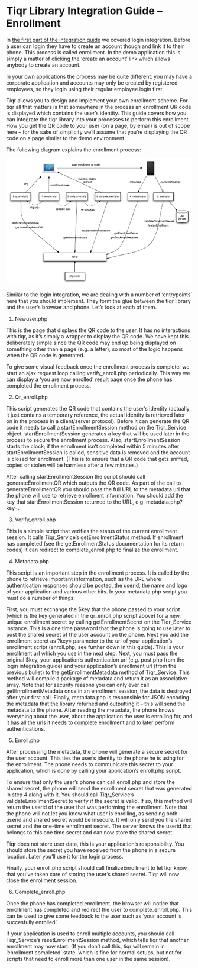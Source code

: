 # Tiqr Library Integration Guide – Enrollment

In [the first part of the integration guide](php-authentication.md) we covered login integration. Before a user can login they have to create an account though and link it to their phone. This process is called enrollment. In the demo application this is simply a matter of clicking the ‘create an account’ link which allows anybody to create an account.

In your own applications the process may be quite different: you may have a corporate application and accounts may only be created by registered employees, so they login using their regular employee login first.

Tiqr allows you to design and implement your own enrollment scheme. For tiqr all that matters is that somewhere in the process an enrollment QR code is displayed which contains the user’s identity. This guide covers how you can integrate the tiqr library into your processes to perform this enrollment. How you get the QR code to your user (on a page, by email) is out of scope here – for the sake of simplicity we’ll assume that you’re displaying the QR code on a page similar to the demo environment.

The following diagram explains the enrollment process:

![enrollment-integration-guide.png](./img/enrollment-integration-guide.png)

Similar to the login integration, we are dealing with a number of ‘entrypoints’ here that you should implement. They form the glue between the tiqr library and the user’s browser and phone. Let’s look at each of them.

1. Newuser.php

This is the page that displays the QR code to the user. It has no interactions with tiqr, as it’s simply a wrapper to display the QR code. We have kept this deliberately simple since the QR code may end up being displayed on something other than a page (e.g. a letter), so most of the logic happens when the QR code is generated.

To give some visual feedback once the enrollment process is complete, we start an ajax request loop calling verify_enroll.php periodically. This way we can display a ‘you are now enrolled’ result page once the phone has completed the enrollment process.

2. Qr_enroll.php

This script generates the QR code that contains the user’s identity (actually, it just contains a temporary reference, the actual identity is retrieved later on in the process in a client/server protocol). Before it can generate the QR code it needs to call a startEnrollmentSession method on the Tiqr_Service object. startEnrollmentSession generates a key that will be used later in the process to secure the enrollment process. Also, startEnrollmentSession starts the clock; if the enrollment isn’t completed within 5 minutes after startEnrollmentSession is called, sensitive data is removed and the account is closed for enrollment. (This is to ensure that a QR code that gets sniffed, copied or stolen will be harmless after a few minutes.)

After calling startEnrollmentSession the script should call generateEnrollmentQR which outputs the QR code. As part of the call to generateEnrollmentQR you should pass the full URL to the metadata url that the phone will use to retrieve enrollment information. You should add the key that startEnrollmentSession returned to the URL, e.g. metadata.php?key=<thekey>.

3. Verify_enroll.php

This is a simple script that verifies the status of the current enrollment session. It calls Tiqr_Service’s getEnrollmentStatus method. If enrollment has completed (see the getEnrollmentStatus documentation for its return codes) it can redirect to complete_enroll.php to finalize the enrollment.

4. Metadata.php

This script is an important step in the enrollment process. It is called by the phone to retrieve important information, such as the URL where authentication responses should be posted, the userid, the name and logo of your application and various other bits. In your metadata.php script you must do a number of things:

First, you must exchange the $key that the phone passed to your script (which is the key generated in the qr_enroll.php script above) for a new, unique enrollment secret by calling getEnrollmentSecret on the Tiqr_Service instance. This is a one time password that the phone is going to use later to post the shared secret of the user account on the phone.
Next you add the enrollment secret as ?key= parameter to the url of your application’s enrollment script (enroll.php, see further down in this guide). This is your enrollment url which you use in the next step.
Next, you must pass the original $key, your application’s authentication url (e.g. post.php from the login integration guide) and your application’s enrollment url (from the previous bullet) to the getEnrollmentMetadata method of Tiqr_Service. This method will compile a package of metadata and return it as an associative array. Note that for security reasons you can only ever call getEnrollmentMetadata once in an enrollment session, the data is destroyed after your first call.
Finally, metadata.php is responsible for JSON encoding the metadata that the library returned and outputting it – this will send the metadata to the phone.
After reading the metadata, the phone knows everything about the user, about the application the user is enrolling for, and it has all the urls it needs to complete enrollment and to later perform authentications.

5. Enroll.php

After processing the metadata, the phone will generate a secure secret for the user account. This ties the user’s identity to the phone he is using for the enrollment. The phone needs to communicate this secret to your application, which is done by calling your application’s enroll.php script.

To ensure that only the user’s phone can call enroll.php and store the shared secret, the phone will send the enrollment secret that was generated in step 4 along with it. You should call Tiqr_Service’s validateEnrollmentSecret to verify if the secret is valid. If so, this method will return the userid of the user that was performing the enrollment. Note that the phone will not let you know what user is enrolling, as sending both userid and shared secret would be insecure. It will only send you the shared secret and the one-time enrollment secret. The server knows the userid that belongs to this one time secret and can now store the shared secret.

Tiqr does not store user data, this is your application’s responsibility. You should store the secret you have received from the phone in a secure location. Later you’ll use it for the login process.

Finally, your  enroll.php script should call finalizeEnrollment to let tiqr know that you’ve taken care of storing the user’s shared secret. Tiqr will now close the enrollment session.

6. Complete_enroll.php

Once the phone has completed enrollment, the browser will notice that enrollment has completed and redirect the user to complete_enroll.php. This can be used to give some feedback to the user such as ‘your account is succesfully enrolled’.

If your application is used to enroll multiple accounts, you should call Tiqr_Service’s resetEnrollmentSession method, which tells tiqr that another enrollment may now start. (If you don’t call this, tiqr will remain in ‘enrollment completed’ state, which is fine for normal setups, but not for scripts that need to enroll more than one user in the same session).